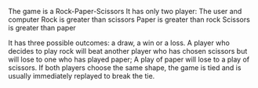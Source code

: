 The game is a Rock-Paper-Scissors
It has only two player: The user and computer
Rock is greater than scissors
Paper is greater than rock
Scissors is greater than paper

It has three possible outcomes: a draw, a win or a loss. 
A player who decides to play rock will beat another player who has chosen scissors but will lose to one who has played paper; 
A play of paper will lose to a play of scissors.
If both players choose the same shape, the game is tied and is usually immediately replayed to break the tie.